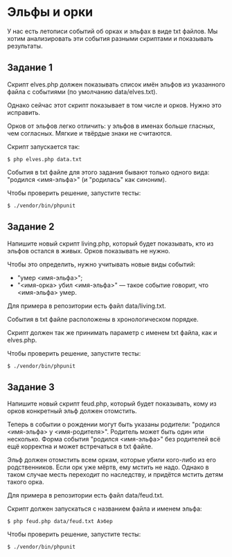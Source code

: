 # Эльфы и орки

У нас есть летописи событий об орках и эльфах в виде txt файлов.
Мы хотим анализировать эти события разными скриптами и показывать результаты.

## Задание 1

Скрипт elves.php должен показывать список имён эльфов из указанного
файла с событиями (по умолчанию data/elves.txt).

Однако сейчас этот скрипт показывает в том числе и орков.
Нужно это исправить.

Орков от эльфов легко отличить: у эльфов в именах больше гласных, чем согласных.
Мягкие и твёрдые знаки не считаются.

Скрипт запускается так:

    $ php elves.php data.txt

События в txt файле для этого задания бывают только одного вида:
"родился <имя-эльфа>" (и "родилась" как синоним).

Чтобы проверить решение, запустите тесты:

    $ ./vendor/bin/phpunit

## Задание 2

Напишите новый скрипт living.php, который будет показывать,
кто из эльфов остался в живых. Орков показывать не нужно.

Чтобы это определить, нужно учитывать новые виды событий:

- "умер <имя-эльфа>";
- "<имя-орка> убил <имя-эльфа>" — такое событие говорит, что <имя-эльфа> умер.

Для примера в репозитории есть файл data/living.txt.

События в txt файле расположены в хронологическом порядке.

Скрипт должен так же принимать параметр с именем txt файла, как и elves.php.

Чтобы проверить решение, запустите тесты:

    $ ./vendor/bin/phpunit

## Задание 3

Напишите новый скрипт feud.php, который будет показывать,
кому из орков конкретный эльф должен отомстить.

Теперь в событии о рождении могут быть указаны родители:
"родился <имя-эльфа> у <имя-родителя>". Родитель может быть один или несколько.
Форма события "родился <имя-эльфа>" без родителей всё ещё корректна и может встречаться в txt файле.

Эльф должен отомстить всем оркам, которые убили кого-либо из его родственников.
Если орк уже мёртв, ему мстить не надо. Однако в таком случае месть переходит по наследству,
и придётся мстить детям такого орка.

Для примера в репозитории есть файл data/feud.txt.

Скрипт должен запускаться с названием файла и именем эльфа:

    $ php feud.php data/feud.txt Аэбер

Чтобы проверить решение, запустите тесты:

    $ ./vendor/bin/phpunit
